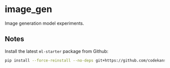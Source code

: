 # image_gen

Image generation model experiments.

## Notes

Install the latest `ml-starter` package from Github:

```bash
pip install --force-reinstall --no-deps git+https://github.com/codekansas/ml-starter
```
